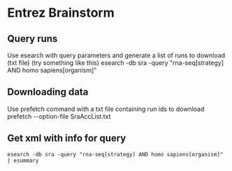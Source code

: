 # Entrez Brainstorm
## Query runs
Use esearch with query parameters and generate a list of runs to download (txt file)
(try something like this) 
	esearch -db sra -query "rna-seq[strategy] AND homo sapiens[organism]"

## Downloading data
Use prefetch command with a txt file containing run ids to download
	prefetch --option-file SraAccList.txt

## Get xml with info for query
	esearch -db sra -query "rna-seq[strategy] AND homo sapiens[organism]" | esummary


